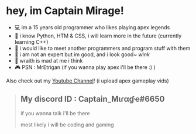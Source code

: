# hey, im Captain Mirage!

- 💻 im a 15 years old programmer who likes playing apex legends
- 🔌 i know Python, HTM & CSS, i will learn more in the future (currently learning C++)
- 📲 i would like to meet another programmers and program stuff with them
- 📡 i am not an expert but im good, and i look good~ *wink*
- 💞 wraith is mad at me i think
- 🎮 PSN : MrEtrigan (if you wanna play apex i'll be there :) )

Also check out my [Youtube Channel](https://www.youtube.com/channel/UCEi1Yl_QpYygxaLeJ3THdwA)! (i upload apex gameplay vids)

>My discord ID : Captain_Mιɾαɠҽ#6650
>--
>if you wanna talk i'll be there
>
>most likely i will be coding and gaming
